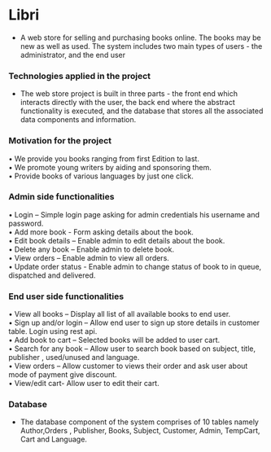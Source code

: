 # Libri
* A web store for selling and purchasing books online. The books may be new as well as used. The system includes two main types of users - the administrator, and the end user

### Technologies applied in the project
* The web store project is built in three parts - the front end which interacts directly with the user, the back end where the abstract functionality is executed, and the database that stores all the associated data components and information.

### Motivation for the project
• We provide you books ranging from first Edition to last. </br>
•	We promote young writers by aiding and sponsoring them.  </br>
•	Provide books of various languages by just one click.    </br>

### Admin side functionalities
•	Login – Simple login page asking for admin credentials his username and password. </br>
•	Add more book  - Form asking details about the book. </br>
•	Edit book details – Enable admin to edit details about the book.</br>
•	Delete any book – Enable admin to delete book.</br>
•	View orders – Enable admin to view all orders.</br>
•	Update order status - Enable admin to change status of book to in queue, dispatched and delivered.</br>

### End user side functionalities
•	View all books – Display all list of all available books to end user.</br>
•	Sign up and/or login – Allow end user to sign up store details in customer table. Login using rest api.</br>
•	Add book to cart – Selected books will be added to user cart.</br>
•	Search for any book – Allow user to search book based on subject, title, publisher , used/unused and language.</br>
•	View orders – Allow customer to views their order and ask user about mode of payment give discount.</br>
•	View/edit cart- Allow user to edit their cart. </br>

### Database

* The database component of the system comprises of 10 tables namely Author,Orders , Publisher, Books, Subject, Customer, Admin, TempCart, Cart and Language.




